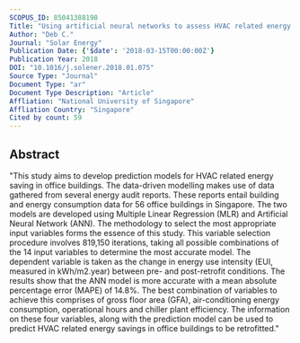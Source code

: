 ```yaml
---
SCOPUS_ID: 85041388198
Title: "Using artificial neural networks to assess HVAC related energy saving in retrofitted office buildings"
Author: "Deb C."
Journal: "Solar Energy"
Publication Date: {'$date': '2018-03-15T00:00:00Z'}
Publication Year: 2018
DOI: "10.1016/j.solener.2018.01.075"
Source Type: "Journal"
Document Type: "ar"
Document Type Description: "Article"
Affliation: "National University of Singapore"
Affliation Country: "Singapore"
Cited by count: 59
---
```


## Abstract
"This study aims to develop prediction models for HVAC related energy saving in office buildings. The data-driven modelling makes use of data gathered from several energy audit reports. These reports entail building and energy consumption data for 56 office buildings in Singapore. The two models are developed using Multiple Linear Regression (MLR) and Artificial Neural Network (ANN). The methodology to select the most appropriate input variables forms the essence of this study. This variable selection procedure involves 819,150 iterations, taking all possible combinations of the 14 input variables to determine the most accurate model. The dependent variable is taken as the change in energy use intensity (EUI, measured in kWh/m2.year) between pre- and post-retrofit conditions. The results show that the ANN model is more accurate with a mean absolute percentage error (MAPE) of 14.8%. The best combination of variables to achieve this comprises of gross floor area (GFA), air-conditioning energy consumption, operational hours and chiller plant efficiency. The information on these four variables, along with the prediction model can be used to predict HVAC related energy savings in office buildings to be retrofitted."
